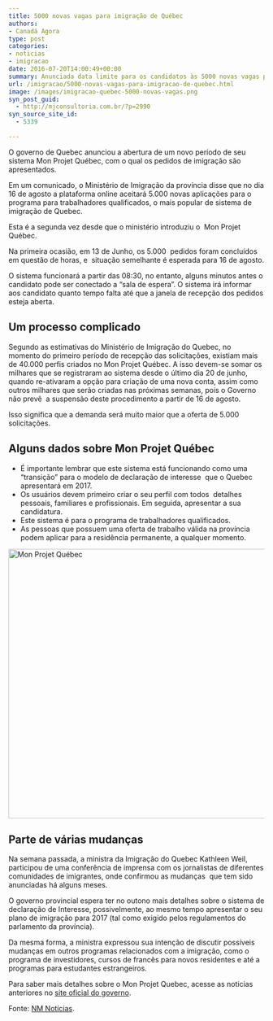 ```yaml
---
title: 5000 novas vagas para imigração de Québec
authors:
- Canadá Agora
type: post
categories:
- noticias
- imigracao
date: 2016-07-20T14:00:49+00:00
summary: Anunciada data limite para os candidatos às 5000 novas vagas para imigração de Québec
url: /imigracao/5000-novas-vagas-para-imigracao-de-quebec.html
image: /images/imigracao-quebec-5000-novas-vagas.png
syn_post_guid:
  - http://mjconsultoria.com.br/?p=2990
syn_source_site_id:
  - 5339

---
```

O governo de Quebec anunciou a abertura de um novo período de seu sistema Mon Projet Québec, com o qual os pedidos de imigração são apresentados.

Em um comunicado, o Ministério de Imigração da província disse que no dia 16 de agosto a plataforma online aceitará 5.000 novas aplicações para o programa para trabalhadores qualificados, o mais popular de sistema de imigração de Quebec.

Esta é a segunda vez desde que o ministério introduziu o  Mon Projet Québec.

Na primeira ocasião, em 13 de Junho, os 5.000  pedidos foram concluídos em questão de horas, e  situação semelhante é esperada para 16 de agosto.

O sistema funcionará a partir das 08:30, no entanto, alguns minutos antes o candidato pode ser conectado a “sala de espera”. O sistema irá informar aos candidato quanto tempo falta até que a janela de recepção dos pedidos esteja aberta.

## Um processo complicado

Segundo as estimativas do Ministério de Imigração do Quebec, no momento do primeiro período de recepção das solicitações, existiam mais de 40.000 perfis criados no Mon Projet Québec. A isso devem-se somar os milhares que se registraram ao sistema desde o último dia 20 de junho, quando re-ativaram a opção para criação de uma nova conta, assim como outros milhares que serão criadas nas próximas semanas, pois o Governo não prevê  a suspensão deste procedimento a partir de 16 de agosto.

Isso significa que a demanda será muito maior que a oferta de 5.000 solicitações.

## Alguns dados sobre Mon Projet Québec

  * É importante lembrar que este sistema está funcionando como uma “transição” para o modelo de declaração de interesse  que o Quebec apresentará em 2017.
  * Os usuários devem primeiro criar o seu perfil com todos  detalhes pessoais, familiares e profissionais. Em seguida, apresentar a sua candidatura.
  * Este sistema é para o programa de trabalhadores qualificados.
  * As pessoas que possuem uma oferta de trabalho válida na província podem aplicar para a residência permanente, a qualquer momento.

<img class="img-responsive alignnone wp-image-6520 size-full" src="http://www.canadaagora.com/wp-content/uploads/mon-projet-quebec.jpg" alt="Mon Projet Québec" width="924" height="530" srcset="https://www.canadaagora.com/wp-content/uploads/mon-projet-quebec.jpg 924w, https://www.canadaagora.com/wp-content/uploads/mon-projet-quebec-470x270.jpg 470w" sizes="(max-width: 924px) 100vw, 924px" />

## Parte de várias mudanças

Na semana passada, a ministra da Imigração do Quebec Kathleen Weil, participou de uma conferência de imprensa com os jornalistas de diferentes comunidades de imigrantes, onde confirmou as mudanças  que tem sido anunciadas há alguns meses.

O governo provincial espera ter no outono mais detalhes sobre o sistema de declaração de Interesse, possivelmente, ao mesmo tempo apresentar o seu plano de imigração para 2017 (tal como exigido pelos regulamentos do parlamento da província).

Da mesma forma, a ministra expressou sua intenção de discutir possíveis mudanças em outros programas relacionados com a imigração, como o programa de investidores, cursos de francês para novos residentes e até a programas para estudantes estrangeiros.

Para saber mais detalhes sobre o Mon Projet Quebec, acesse as noticias anteriores no <a href="http://www.immigration-quebec.gouv.qc.ca/fr/informations/mon-projet-quebec/index.html" target="_blank">site oficial do governo</a>.

Fonte: <a href="http://nmnoticias.ca/171407/mon-projet-quebec-fecha-5000-solicitudes-inmigracion-trabajadores-calificados/" target="_blank">NM Notícias</a>.